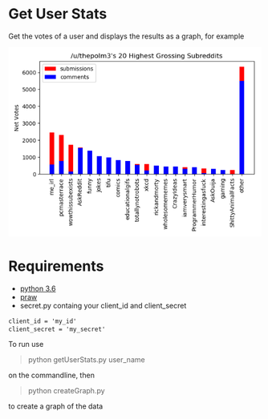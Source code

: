 # Get User Stats
Get the votes of a user and displays the results as a graph, for example

![My stats](https://github.com/thepolm3/Get-user-stats/blob/master/plot.png)

# Requirements
* [python 3.6](python.org)
* [praw](https://praw.readthedocs.io/en/latest/getting_started/quick_start.html)
* secret.py containg your client_id and client_secret

```
client_id = 'my_id'
client_secret = 'my_secret'
```

To run use
>python getUserStats.py user_name

on the commandline, then

>python createGraph.py

to create a graph of the data
